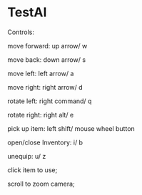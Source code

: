 # TestAI
Controls:

move forward: up arrow/ w

move back: down arrow/ s

move left: left arrow/ a

move right: right arrow/ d

rotate left: right command/ q

rotate right: right alt/ e


pick up item: left shift/ mouse wheel button

open/close Inventory: i/ b

unequip: u/ z

click item to use;

scroll to zoom camera;
